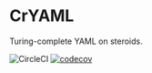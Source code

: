 # CrYAML

Turing-complete YAML on steroids.

![CircleCI](https://img.shields.io/circleci/build/github/cah4a/dart_cryaml)
[![codecov](https://codecov.io/gh/cah4a/dart_cryaml/branch/master/graph/badge.svg)](https://codecov.io/gh/cah4a/dart_cryaml)